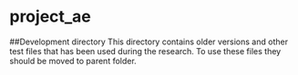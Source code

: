 # project_ae

##Development directory
This directory contains older versions and other test files that has been used during the research.
To use these files they should be moved to parent folder.